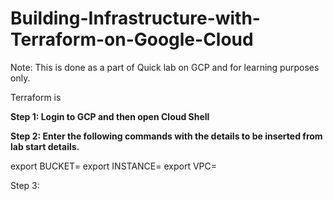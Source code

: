 # Building-Infrastructure-with-Terraform-on-Google-Cloud
Note: This is done as a part of Quick lab on GCP and for learning purposes only.

Terraform is 

**Step 1: Login to GCP and then open Cloud Shell**

**Step 2: Enter the following commands with the details to be inserted from lab start details.**

export BUCKET=
export INSTANCE=
export VPC=

Step 3:





